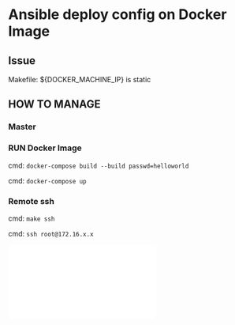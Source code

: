 # Ansible deploy config on Docker Image

## Issue

Makefile: ${DOCKER_MACHINE_IP} is static 

## HOW TO MANAGE

### Master

### RUN Docker Image

cmd: `docker-compose build --build passwd=helloworld`

cmd: `docker-compose up`

### Remote ssh

cmd: `make ssh`

cmd: `ssh root@172.16.x.x`


![some discription](./diagramme.pdf "some discription")